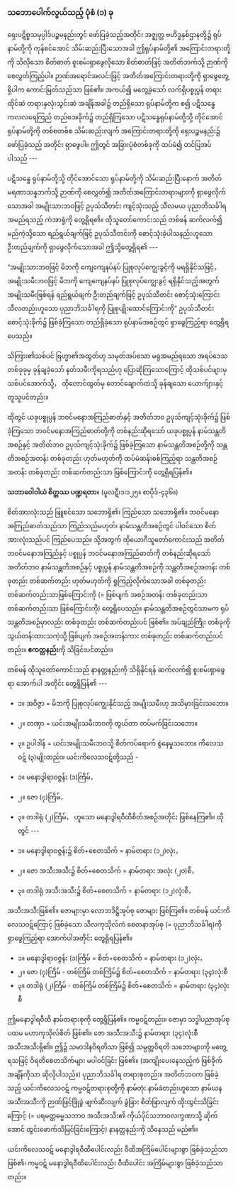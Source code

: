 ### သဘောပေါက်လွယ်သည့် ပုံစံ (၁) ခု

ရှေးပဋိစ္စသမုပ္ပါဒ်ပဉ္စမနည်းတွင် ဖော်ပြခဲ့သည့်အတိုင်း အဇ္ဈတ္တ ဗဟိဒ္ဓနှစ်ဌာနတို့၌ ရုပ်နာမ်တို့ကို ကုန်စင်အောင် သိမ်းဆည်းပြီးသောအခါ ဤရုပ်နာမ်တို့၏ အကြောင်းတရားတို့ကို သိလိုသော စိတ်ဓာတ် စူးစမ်းရှာဖွေလိုသော စိတ်ဓာတ်ဖြင့် အတိတ်ဘက်သို့ ဉာဏ်ကိုစေလွှတ်ကြည့်ပါ။ 
ဉာဏ်အရောင်အလင်းဖြင့် အတိတ်အကြောင်းတရားတို့ကို ရှာဖွေတွေ့ရှိပါက ကောင်းမြတ်သည်သာ ဖြစ်၏။ 
အကယ်၍ မတွေ့ခဲ့သော် လက်ရှိပစ္စုပ္ပန် တရားထိုင်ဆဲ တရားနှလုံးသွင်းဆဲ အချိန်အခါ၌ တည်ရှိသော ရုပ်နာမ်တို့က စ၍ ပဋိသန္ဓေ ကလလရေကြည် တည်စအခိုက်၌ တည်ရှိကြသော ပဋိသန္ဓေရုပ်နာမ်တို့သို့ တိုင်အောင် ရုပ်နာမ်တို့ကို တစ်စတစ်စ သိမ်းဆည်းလျက် အကြောင်းတရားတို့ကို ရှေးပဉ္စမနည်း၌ ဖော်ပြခဲ့သည့် အတိုင်း ရှာဖွေပါ။ 
ဤတွင် အခြားပုံစံတစ်ခုကို ထပ်မံ၍ တင်ပြအပ်ပါသည် ---

ပဋိသန္ဓေ ရုပ်နာမ်တို့သို့ တိုင်အောင်သော ရုပ်နာမ်တို့ကို သိမ်းဆည်းပြီးနောက် အတိတ် မရဏာသန္နဘက်သို့ ဉာဏ်ကို စေလွှတ်၍ အတိတ်အကြောင်းတရားများကို ရှာဖွေလိုက်သောအခါ အမျိုးသားဘဝဖြင့် ဥပုသ်သီတင်း ကျင့်သုံးသည့် သီလမယ ပုညာဘိသင်္ခါရ အမည်ရသည့် ကံအာရုံကို တွေ့ရှိရ၏။ 
ထိုသူတော်ကောင်းသည် တစ်ဖန် ဆက်လက်၍ မည်ကဲ့သို့သော ရည်ရွယ်ချက်ဖြင့် ဥပုသ်သီတင်းကို စောင့်သုံးခဲ့ပါသနည်းဟူသော ဦးတည်ချက်ကို ရှာဖွေလိုက်သောအခါ ဤသို့တွေ့ရှိရ၏ ---

“အမျိုးသားဘဝဖြင့် မိဘကို ကျေကျေနပ်နပ် ပြုစုလုပ်ကျွေးခွင့်ကို မရရှိနိုင်သဖြင့်， အမျိုးသမီးဘဝဖြင့် မိဘကို ကျေကျေနပ်နပ် ပြုစုလုပ်ကျွေးခွင့် ရရှိနိုင်သည့်အတွက် အမျိုးသမီးဖြစ်ရန် ရည်ရွယ်ချက် ဦးတည်ချက်ဖြင့် ဥပုသ်သီတင်း စောင့်သုံးကြောင်း သီလတည်းဟူသော ပုညာဘိသင်္ခါရကို ပြုစုပျိုးထောင်ကြောင်းကို” ဥပုသ်သီတင်း စောင့်သုံးခိုက်၌ ဖြစ်ခဲ့ကြသော တည်ရှိခဲ့သော ရုပ်နာမ်အစဉ်တွင် ရှာဖွေကြည့်ရာ တွေ့ရှိရပေသည်။

သိကြား၏သစ်ပင် ဗြဟ္မာ၏အထွတ်ဟု သမုတ်အပ်သော မရုအမည်ရသော အရပ်ဒေသ တစ်ခုခုမှ ခုန်ချခဲ့သော် နတ်သမီးကိုရသည်ဟု ပြောဆိုကြသောကြောင့် ထိုသစ်ပင်ဖျားမှ သစ်ပင်အောက်သို့， ထိုတောင်ထွတ်မှ တောင်ချောက်ထဲသို့ ခုန်ချသော ယောက်ျားနှင့် တူသူပင်တည်း။

ထိုတွင် ယခုပစ္စုပ္ပန် ဘဝင်မနောအကြည်ဓာတ်နှင့် အတိတ်ဘဝ ဥပုသ်ကျင့်သုံးခိုက်၌ ဖြစ်ခဲ့ကြသော ဘဝင်မနောအကြည်ဓာတ်တို့ကို တစ်နည်းဆိုရသော် ယခုပစ္စုပ္ပန် နာမ်သန္တတိအစဉ်နှင့် အတိတ်ဘဝ ဥပုသ်ကျင့်သုံးခိုက်၌ ဖြစ်ခဲ့ကြသော နာမ်သန္တတိအစဉ်တို့ကို သန္တတိအစဉ်အတန်း တစ်ခုတည်း ဟုတ်မဟုတ်ကို ထပ်မံဆန်းစစ်ကြည့်ရာ သန္တတိအစဉ်အတန်း တစ်ခုတည်း တစ်ဆက်တည်းသာ ဖြစ်ကြောင်းကို တွေ့ရှိရပြန်၏။

**သဘာဝေါဝါယံ စိတ္တဿ ပဏ္ဍရတာ**။ (မူလဋီ၊၁၊၁၂၅။ စာပိုဒ်-၄၃၆။)

စိတ်အားလုံးသည် ဖြူစင်သော သဘောရှိ၏၊ ကြည်သော သဘောရှိ၏။ 
ဘဝင်မနောအကြည်ဓာတ်သည်သာ ကြည်သည်မဟုတ်၊ နာမ်သန္တတိအစဉ်တွင် ပါဝင်သော စိတ်အားလုံးသည်ပင် ကြည်ပေသည်။ 
သို့အတွက် ထိုယောဂီသူတော်ကောင်းသည် အတိတ် ဘဝင်မနောအကြည်နှင့် ပစ္စုပ္ပန် ဘဝင်မနောအကြည်ဓာတ်ကို တစ်နည်းဆိုရသော် အတိတ်ဘဝ နာမ်သန္တတိအစဉ်နှင့် ပစ္စုပ္ပန် နာမ်သန္တတိအစဉ်ကို သန္တတိအစဉ်အတန်း တစ်ခုတည်း တစ်ဆက်တည်း ဟုတ်မဟုတ်ကို ရှုကြည့်လိုက်သောအခါ တစ်ခုတည်း တစ်ဆက်တည်းသာဖြစ်ကြောင်းကို (= ဖြစ်ပျက် အစဉ်အတန်း တစ်ခုတည်းသာ တစ်ဆက်တည်းသာ ဖြစ်ကြောင်းကို) တွေ့ရှိပေသည်။ 
နာမ်သန္တတိအစဉ်တွင်သာမက ရုပ်သန္တတိအစဉ်မှာလည်း တစ်ခုတည်း တစ်ဆက်တည်းပင် ဖြစ်၏။ 
အပ်ချည်ကြိုး တစ်ခုကို သွယ်တန်းထားသကဲ့သို့ ဖြစ်ပျက် အစဉ်အတန်းကား တစ်ခုတည်း တစ်ဆက်တည်းပင်တည်း။ 
**ဧကတ္တနည်း**ကို သိခြင်းပင်တည်း။

တစ်ဖန် ထိုသူတော်ကောင်းသည် နာနတ္တနည်းကို သိရှိနိုင်ရန် ဆက်လက်၍ စူးစမ်းရှာဖွေရာ အောက်ပါ
အတိုင်း တွေ့ရှိပြန်၏ ---

- ၁။ အဝိဇ္ဇာ = မိဘကို ပြုစုလုပ်ကျွေးနိုင်သည့် အမျိုးသမီးဟု အသိမှားခြင်းသဘော။
- ၂။ တဏှာ = ယင်းအမျိုးသမီးဘဝကို တွယ်တာ တပ်မက်ခြင်းသဘော။
- ၃။ ဥပါဒါန် = ယင်းအမျိုးသမီးဘဝသို့ စိတ်ကပ်ရောက် စွဲနေမှုသဘော။
ကိလေသဝဋ် (၃)မျိုးတည်း။ 
ယင်းကိလေသဝဋ်တို့သည် -

- ၁။ မနောဒွါရာဝဇ္ဇန်း (၁)ကြိမ်，
- ၂။ ဇော (၇)ကြိမ်，
- ၃။ တဒါရုံ (၂)ကြိမ်，
ဟူသော မနောဒွါရဝီထိစိတ်အစဉ်အတိုင်း ဖြစ်နေကြ၏။ 
ထိုတွင် ---

- ၁။ မနောဒွါရာဝဇ္ဇန်း၌ စိတ်+စေတသိက် = နာမ်တရား (၁၂)လုံး，
- ၂။ ဇော အသီးအသီး၌ စိတ်+စေတသိက် = နာမ်တရား အလုံး (၂၀)စီ，
- ၃။ တဒါရုံ အသီးအသီး၌ စိတ်+စေတသိက် = နာမ်တရား (၁၂)လုံးစီ，

အသီးအသီးဖြစ်၏။ 
ဇောများမှာ လောဘဒိဋ္ဌိအုပ်စု ဇောများ ဖြစ်ကြ၏။ 
တစ်ဖန် ယင်းကိလေသဝဋ်ကြောင့် ဖြစ်ခဲ့သော သီလကုသိုလ်ကံ စေတနာအုပ်စု (= ပုညာဘိသင်္ခါရ)ကို ရှာဖွေကြည့်ရာ အောက်ပါအတိုင်း တွေ့ရှိရပြန်၏။

- ၁။ မနောဒွါရာဝဇ္ဇန်း (၁)ကြိမ် = စိတ်+စေတသိက် = နာမ်တရား (၁၂)လုံး，
- ၂။ ဇော (၇)ကြိမ် - တစ်ကြိမ် တစ်ကြိမ်၌ စိတ်+စေတသိက် = နာမ်တရား (၃၄)လုံးစီ
- ၃။ တဒါရုံ (၂)ကြိမ် - တစ်ကြိမ် တစ်ကြိမ်၌ စိတ်+စေတသိက် = နာမ်တရား (၃၄)လုံးစီ

ဤမနောဒွါရဝီထိ နာမ်တရားစုကို တွေ့ရှိပြန်၏။ 
ကမ္မဝဋ်တည်း။ 
ဇောမှာ သဒ္ဓါပညာအုပ်စု ပထမ မဟာကုသိုလ်စိတ် ဖြစ်၏။ 
ဇော အသီးအသီး၌ နာမ်တရား (၃၄)လုံးစီ အသီးအသီးရှိ၏။ 
ဤ၌ သမာဒါနဝိရတိသာ ဖြစ်၍ သမ္ပတ္တဝိရတိ သဘောများကို မတွေ့ရသဖြင့် ဝိရတိစေတသိက်များ မပါဝင်ခြင်း ဖြစ်၏။ (အကျိုးပေးနေသည့်ကံ ဖြစ်ခိုက် အချိန်ကိုသာ ဆိုလိုပါသည်။) 
ပုညာဘိသင်္ခါရ တရားစုတည်း။ 
အတိတ်ဘဝက ဖြစ်ခဲ့သည့် ယင်းကိလေသဝဋ် ကမ္မဝဋ်တရားစုတို့ကို နာမ်တုံး နာမ်ခဲတည်းဟူသော နာမ်ဃန အသီးအသီးကို ဉာဏ်ဖြင့်ဖြိုခွဲ ဖျက်ဆီးလျက် ခွဲခြား စိတ်ဖြာလျက် ထိုးထွင်းသိခြင်းကြောင့် (= ပရမတ္ထဓမ္မသဘာဝ အသီးအသီး၏ ကိုယ်ပိုင်သဘာဝလက္ခဏာသို့ ဆိုက်အောင် ထွင်းဖောက်သိမြင်ခြင်းကြောင့်) နာနတ္တနည်းကို သိနေသည် မည်၏။

ယင်းကိလေသဝဋ် မနောဒွါရဝီထိပေါင်းလည်း ဝီထိအကြိမ်ပေါင်းများစွာ ဖြစ်ခဲ့သည်သာ ဖြစ်၏၊ ကမ္မဝဋ် မနောဒွါရဝီထိပေါင်းလည်း ဝီထိပေါင်း အကြိမ်များစွာ ဖြစ်ခဲ့သည်သာတည်း။
